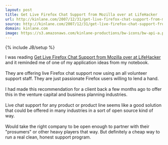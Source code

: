 ```yaml
---
layout: post
title: Get Live Firefox Chat Support from Mozilla over at LifeHacker
url: http://kinlane.com/2007/12/31/get-live-firefox-chat-support-from-mozilla-over-at-lifehacker/
source: http://kinlane.com/2007/12/31/get-live-firefox-chat-support-from-mozilla-over-at-lifehacker/
domain: kinlane.com
image: https://s3.amazonaws.com/kinlane-productions/bw-icons/bw-api-a.png
---
```

{% include JB/setup %}<p>
     I was reading <a href="http://lifehacker.com/339206/get-live-firefox-chat-support-from-mozilla">Get Live Firefox Chat Support from Mozilla over at LifeHacker</a> and it reminded me of one of my application ideas from my notebook.
     <br />
     <br />
     They are offering live Firefox chat support now using an all volunteer support staff. They are just passionate Firefox users willing to lend a hand.
     <br />
     <br />
     I had made this recommendation for a client back a few months ago to offer this in the venture capital and business planning industries.
     <br />
     <br />
     Live chat support for any product or product line seems like a good solution that could be offered in many industries in a sort of open source kind of way.
     <br />
     <br />
     Would take the right company to be open enough to partner with their "prosumers" or other heavy players that way. But definitely a cheap way to run a real clean, honest support program.
</p>